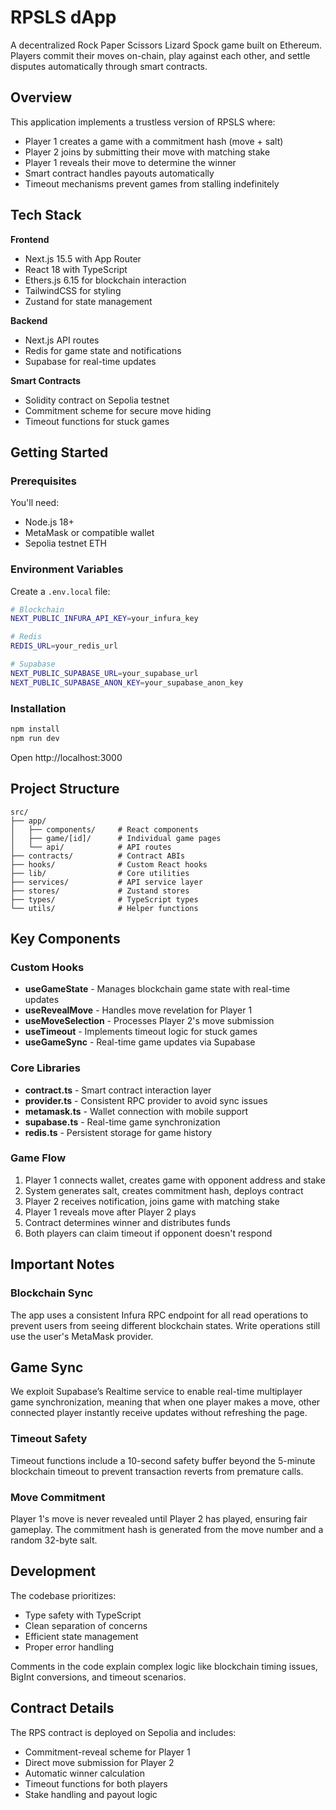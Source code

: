 # RPSLS dApp

A decentralized Rock Paper Scissors Lizard Spock game built on Ethereum. Players commit their moves on-chain, play against each other, and settle disputes automatically through smart contracts.

## Overview

This application implements a trustless version of RPSLS where:

- Player 1 creates a game with a commitment hash (move + salt)
- Player 2 joins by submitting their move with matching stake
- Player 1 reveals their move to determine the winner
- Smart contract handles payouts automatically
- Timeout mechanisms prevent games from stalling indefinitely

## Tech Stack

**Frontend**

- Next.js 15.5 with App Router
- React 18 with TypeScript
- Ethers.js 6.15 for blockchain interaction
- TailwindCSS for styling
- Zustand for state management

**Backend**

- Next.js API routes
- Redis for game state and notifications
- Supabase for real-time updates

**Smart Contracts**

- Solidity contract on Sepolia testnet
- Commitment scheme for secure move hiding
- Timeout functions for stuck games

## Getting Started

### Prerequisites

You'll need:

- Node.js 18+
- MetaMask or compatible wallet
- Sepolia testnet ETH

### Environment Variables

Create a `.env.local` file:

```bash
# Blockchain
NEXT_PUBLIC_INFURA_API_KEY=your_infura_key

# Redis
REDIS_URL=your_redis_url

# Supabase
NEXT_PUBLIC_SUPABASE_URL=your_supabase_url
NEXT_PUBLIC_SUPABASE_ANON_KEY=your_supabase_anon_key
```

### Installation

```bash
npm install
npm run dev
```

Open http://localhost:3000

## Project Structure

```
src/
├── app/
│   ├── components/     # React components
│   ├── game/[id]/      # Individual game pages
│   └── api/            # API routes
├── contracts/          # Contract ABIs
├── hooks/              # Custom React hooks
├── lib/                # Core utilities
├── services/           # API service layer
├── stores/             # Zustand stores
├── types/              # TypeScript types
└── utils/              # Helper functions
```

## Key Components

### Custom Hooks

- **useGameState** - Manages blockchain game state with real-time updates
- **useRevealMove** - Handles move revelation for Player 1
- **useMoveSelection** - Processes Player 2's move submission
- **useTimeout** - Implements timeout logic for stuck games
- **useGameSync** - Real-time game updates via Supabase

### Core Libraries

- **contract.ts** - Smart contract interaction layer
- **provider.ts** - Consistent RPC provider to avoid sync issues
- **metamask.ts** - Wallet connection with mobile support
- **supabase.ts** - Real-time game synchronization
- **redis.ts** - Persistent storage for game history

### Game Flow

1. Player 1 connects wallet, creates game with opponent address and stake
2. System generates salt, creates commitment hash, deploys contract
3. Player 2 receives notification, joins game with matching stake
4. Player 1 reveals move after Player 2 plays
5. Contract determines winner and distributes funds
6. Both players can claim timeout if opponent doesn't respond

## Important Notes

### Blockchain Sync

The app uses a consistent Infura RPC endpoint for all read operations to prevent users from seeing different blockchain states. Write operations still use the user's MetaMask provider.

## Game Sync

We exploit Supabase’s Realtime service to enable real-time multiplayer game synchronization,  meaning that when one player makes a move, other connected player instantly receive updates without refreshing the page.

### Timeout Safety

Timeout functions include a 10-second safety buffer beyond the 5-minute blockchain timeout to prevent transaction reverts from premature calls.

### Move Commitment

Player 1's move is never revealed until Player 2 has played, ensuring fair gameplay. The commitment hash is generated from the move number and a random 32-byte salt.

## Development

The codebase prioritizes:

- Type safety with TypeScript
- Clean separation of concerns
- Efficient state management
- Proper error handling

Comments in the code explain complex logic like blockchain timing issues, BigInt conversions, and timeout scenarios.

## Contract Details

The RPS contract is deployed on Sepolia and includes:

- Commitment-reveal scheme for Player 1
- Direct move submission for Player 2
- Automatic winner calculation
- Timeout functions for both players
- Stake handling and payout logic
